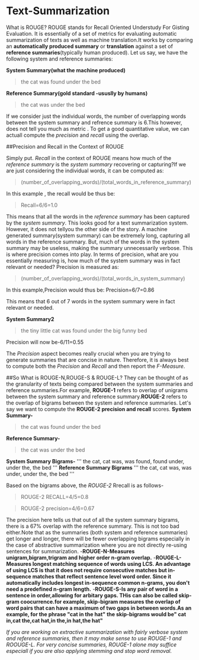 # Text-Summarization
What is ROUGE?
ROUGE stands for Recall Oriented Understudy For Gisting Evaluation. It is essentially of a set of metrics for evaluating automatic summarization of texts as well as machine translation.It works by comparing an **automatically produced summary** or **translation** against a set of **reference summaries**(typically human produced).
Let us say, we have the following system and reference summaries:

**System Summary(what the machine produced)**
>the cat was found under the bed

**Reference Summary(gold standard -ususlly by humans)**
>the cat was under the bed

If we consider just the individual words, the number of overlapping words between the system summary and refrence summary is 6.This however, does not tell you much as metric . To get a good quantitative value, we can actuall compute the *precision* and *recall* using the overlap.

##Precision and Recall in the Context of ROUGE

Simply put. *Recall* in the context of ROUGE means how much of the *reference summary* is the *system summary* recovering or capturing?If we are just considering the individual words, it can be computed as:
>(number_of_overlapping_words)/(total_words_in_reference_summary)

In this example , the recall would be thus be:
>Recall=6/6=1.0

This means that all the words in the *reference summary* has been captured by the *system summary*. This looks good for a text summarization system. However, it does not tellyou the other side of the story. A machine generated summary(system summary) can be extremely long, capturing all words in the reference summary. But, much of the words in the system summary may be useless, making the summary unnecessarily verbose. This is where precision comes into play. In terms of precision, what are you essentially measuring is, how much of the system summary was in fact relevant or needed?
Precision is measured as:
>(number_of_overlapping_words)/(total_words_in_system_summary)

In this example,Precision would thus be:
Precision=6/7=0.86

This means that 6 out of 7 words in the system summary were in fact relevant or needed.

**System Summary2**
>the tiny little cat was found under the big funny bed

Precision will now be-6/11=0.55

The *Precision* aspect becomes really crucial when you are trying to generate summaries that are concise in nature. Therefore, it is always best to compute both the *Precision* and *Recall* and then report the *F-Measure*. 

##So What is ROUGE-N,ROUGE-S & ROUGE-L?
They can be thought of as the granularity of texts being compared between the system summaries and reference summaries.For example, **ROUGE-1** refers to overlap of unigrams between the system summary and reference summary.**ROUGE-2** refers to the overlap of bigrams between the system and reference summaries. 
Let's say we want to compute the **ROUGE-2 precision and recall** scores.
**System Summary-**
>the cat was found under the bed

**Reference Summary-**
>the cat was under the bed

**System Summary Bigrams-**
'''
the cat,
cat was,
was found,
found under,
under the,
the bed
'''
**Reference Summary Bigrams**
'''
the cat,
cat was,
was under,
under the,
the bed
'''

Based on the bigrams above, the *ROUGE-2* Rrecall is as follows-
>ROUGE-2 RECALL=4/5=0.8

>ROUGE-2 precision=4/6=0.67

The precision here tells us that out of all the system summary bigrams, there is a 67% overlap with the reference summary. This is not too bad either.Note that as the summaries (both system and reference summaries) get longer and longer, there will be fewer overlapping bigrams especially in the case of abstractive summarization where you are not directly re-using sentences for summarization.
-**ROUGE-N-Measures unigram,bigram,trigram and higher order n-gram overlap.**
-**ROUGE-L-Measures longest matching sequence of words using LCS. An advantage of using LCS is that it does not require consecutive matches but in-sequence matches that reflect sentence level word order. Since it automatically includes longest in-sequence common
n-grams, you don't need a predefined n-gram length.**
-**ROUGE-S-Is any pair of word in a sentence in order,allowing for arbitary gaps. THis can also be called skip-gram coocurrence.for example, skip-bigram measures the overlap of word pairs that can have a maximum of two gaps in between words.As an example, for the phrase "cat in the hat" the skip-bigrams would be" cat in,cat the,cat hat,in the,in hat,the hat"**

*If you are working on extractive summarization with fairly verbose system and reference summaries, then it may make sense to use ROUGE-1 and ROOUGE-L. For very concise summaries, ROUGE-1 alone may suffice especiall if you are also applying stemming and stop word removal.*













 
